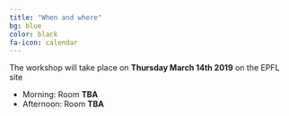 ```yaml
---
title: "When and where"
bg: blue
color: black
fa-icon: calendar
---
```



The workshop will take place on
**Thursday March 14th 2019** on the EPFL site

- Morning: Room **TBA**
- Afternoon: Room **TBA**
